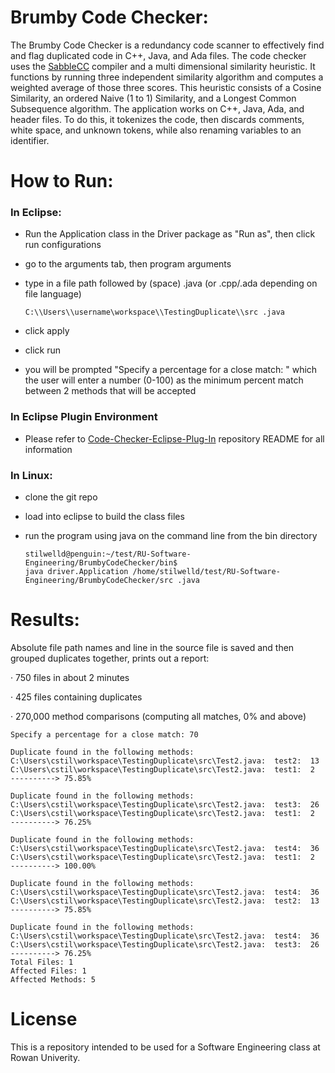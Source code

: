 # Brumby Code Checker:  

The Brumby Code Checker is a redundancy code scanner to effectively find and flag duplicated code in C++, Java, and Ada files. The code checker uses the [SabbleCC](http://sablecc.org/) compiler and a multi dimensional similarity heuristic. It functions by running three independent similarity algorithm and computes a weighted average of those three scores. This heuristic consists of a Cosine Similarity, an ordered Naive (1 to 1) Similarity, and a Longest Common Subsequence algorithm. The application works on C++, Java, Ada, and header files.  To do this, it tokenizes the code, then discards comments, white space, and unknown tokens, while also renaming variables to an identifier. 

# How to Run: 
### In Eclipse: 
* Run the Application class in the Driver package as "Run as", then click run configurations 

* go to the arguments tab, then program arguments 

* type in a file path followed by (space) .java (or .cpp/.ada depending on file language)
	 ```
	C:\\Users\\username\workspace\\TestingDuplicate\\src .java
	```
  
* click apply

* click run

* you will be prompted "Specify a percentage for a close match: " which the user will enter a number (0-100) as the minimum percent match between 2 methods that will be accepted 

### In Eclipse Plugin Environment 
* Please refer to [Code-Checker-Eclipse-Plug-In](https://github.com/AFMS-Rowan-Software-Projects/Code-Checker-Eclipse-Plug-In) repository README for all information 


### In Linux: 
* clone the git repo

* load into eclipse to build the class files

*  run the program using java on the command line from the bin directory
	```
	stilwelld@penguin:~/test/RU-Software-Engineering/BrumbyCodeChecker/bin$ 	  
	java driver.Application /home/stilwelld/test/RU-Software-
	Engineering/BrumbyCodeChecker/src .java
   ```
   
# Results: 
Absolute file path names and line in the source file is saved and then grouped duplicates together, prints out a report:

· 750 files in about 2 minutes

· 425 files containing duplicates

· 270,000 method comparisons (computing all matches, 0% and above) 

```
Specify a percentage for a close match: 70

Duplicate found in the following methods:
C:\Users\cstil\workspace\TestingDuplicate\src\Test2.java:  test2:  13
C:\Users\cstil\workspace\TestingDuplicate\src\Test2.java:  test1:  2
----------> 75.85%

Duplicate found in the following methods:
C:\Users\cstil\workspace\TestingDuplicate\src\Test2.java:  test3:  26
C:\Users\cstil\workspace\TestingDuplicate\src\Test2.java:  test1:  2
----------> 76.25%

Duplicate found in the following methods:
C:\Users\cstil\workspace\TestingDuplicate\src\Test2.java:  test4:  36
C:\Users\cstil\workspace\TestingDuplicate\src\Test2.java:  test1:  2
----------> 100.00%

Duplicate found in the following methods:
C:\Users\cstil\workspace\TestingDuplicate\src\Test2.java:  test4:  36
C:\Users\cstil\workspace\TestingDuplicate\src\Test2.java:  test2:  13
----------> 75.85%

Duplicate found in the following methods:
C:\Users\cstil\workspace\TestingDuplicate\src\Test2.java:  test4:  36
C:\Users\cstil\workspace\TestingDuplicate\src\Test2.java:  test3:  26
----------> 76.25%
Total Files: 1
Affected Files: 1
Affected Methods: 5

   ```

# License 
This is a repository intended to be used for a Software Engineering class at Rowan Univerity.


